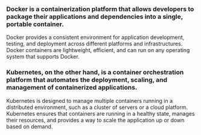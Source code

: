 ### Docker is a containerization platform that allows developers to package their applications and dependencies into a single, portable container. 
Docker provides a consistent environment for application development, testing, and deployment across different platforms and infrastructures. Docker containers are lightweight, efficient, and can run on any operating system that supports Docker.

### Kubernetes, on the other hand, is a container orchestration platform that automates the deployment, scaling, and management of containerized applications. 
Kubernetes is designed to manage multiple containers running in a distributed environment, such as a cluster of servers or a cloud platform. Kubernetes ensures that containers are running in a healthy state, manages their resources, and provides a way to scale the application up or down based on demand.